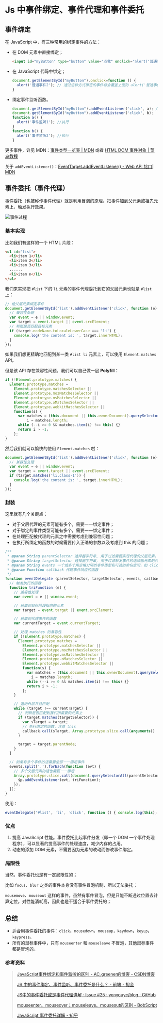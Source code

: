 # Js 中事件绑定、事件代理和事件委托

## 事件绑定

在 JavaScript 中，有三种常用的绑定事件的方法：

- 在 DOM 元素中直接绑定；

  ```html
  <input id="myButton" type="button" value="点我" onclick="alert('普通事件1');">
  ```

- 在 JavaScript 代码中绑定；

  ```js
  document.getElementById("myButton").onclick=function () {
    alert('普通事件2'); // 通过这种方式绑定的事件将会覆盖上面的 alert('普通事件1') 方法
  }
  ```

- 绑定事件监听函数。

  ```js
  document.getElementById("myButton").addEventListener('click', a); // 通过这种方式不能用 onclick 要用 click
  document.getElementById("myButton").addEventListener('click', b);
  function a() {
    alert('事件监听1'); //执行
  }
  function b() {
    alert('事件监听2'); //执行
  }
  ```

更多事件，详见 MDN：[事件类型一览表 | MDN](https://developer.mozilla.org/zh-CN/docs/Web/Events) 或者 [HTML DOM 事件对象 | 菜鸟教程](http://www.runoob.com/jsref/dom-obj-event.html)

关于 `addEventListener()`：[EventTarget.addEventListener() - Web API 接口| MDN](https://developer.mozilla.org/zh-CN/docs/Web/API/EventTarget/addEventListener)


## 事件委托（事件代理）
事件委托（也被称作事件代理）就是利用冒泡的原理，把事件加到父元素或祖先元素上，触发执行效果。

![事件过程](https://img.alicdn.com/tfs/TB1ICA8ywHqK1RjSZFEXXcGMXXa-540-486.png)

### 基本实现

比如我们有这样的一个 HTML 片段：

```html
<ul id="list">
  <li>item 1</li>
  <li>item 2</li>
  <li>item 3</li>
  ......
  <li>item n</li>
</ul>
```

我们来实现把 `#list` 下的 `li` 元素的事件代理委托到它的父层元素也就是 `#list` 上：

```js
// 给父层元素绑定事件
document.getElementById('list').addEventListener('click', function (e) {
  // 兼容性处理
  var event = e || window.event;
  var target = event.target || event.srcElement;
  // 判断是否匹配目标元素
  if (target.nodeName.toLocaleLowerCase === 'li') {
    console.log('the content is: ', target.innerHTML);
  }
});
```

如果我们想更精确地匹配到某一类 `#list li` 元素上，可以使用 `Element.matches` API。

但是该 API 存在兼容性问题，我们可以自己做一层 **Polyfill**：

```js
if (!Element.prototype.matches) {
  Element.prototype.matches =
    Element.prototype.matchesSelector ||
    Element.prototype.mozMatchesSelector ||
    Element.prototype.msMatchesSelector ||
    Element.prototype.oMatchesSelector ||
    Element.prototype.webkitMatchesSelector ||
    function(s) {
      var matches = (this.document || this.ownerDocument).querySelectorAll(s),
          i = matches.length;
      while (--i >= 0 && matches.item(i) !== this) {}
      return i > -1;            
    };
}
```

然后我们就可以愉快的使用 `Element.matches` 啦：

```js
document.getElementById('list').addEventListener('click', function (e) {
  // 兼容性处理
  var event = e || window.event;
  var target = event.target || event.srcElement;
  if (target.matches('li.class-1')) {
    console.log('the content is: ', target.innerHTML);
  }
});
```

### 封装

这里就有几个关键点：

- 对于父层代理的元素可能有多个，需要一一绑定事件；
- 对于绑定的事件类型可能有多个，需要一一绑定事件；
- 在处理匹配被代理的元素之中需要考虑到兼容性问题；
- 在执行所绑定的函数的时候需要传入正确的参数以及考虑到 this 的问题；

```js
/**
 * @param String parentSelector 选择器字符串, 用于过滤需要实现代理的父层元素，既事件需要被真正绑定之上
 * @param String targetSelector 选择器字符串, 用于过滤触发事件的选择器元素的后代，既我们需要被代理事件的元素
 * @param String events 一个或多个用空格分隔的事件类型和可选的命名空间，如 click 或 keydown.click
 * @param Function callback 代理事件响应的函数
 */
function eventDelegate (parentSelector, targetSelector, events, callback) {
  // 触发执行的函数
  function triFunction (e) {
    // 兼容性处理
    var event = e || window.event;

    // 获取到目标阶段指向的元素
    var target = event.target || event.srcElement;

    // 获取到代理事件的函数
    var currentTarget = event.currentTarget;

    // 处理 matches 的兼容性
    if (!Element.prototype.matches) {
      Element.prototype.matches =
        Element.prototype.matchesSelector ||
        Element.prototype.mozMatchesSelector ||
        Element.prototype.msMatchesSelector ||
        Element.prototype.oMatchesSelector ||
        Element.prototype.webkitMatchesSelector ||
        function(s) {
          var matches = (this.document || this.ownerDocument).querySelectorAll(s),
            i = matches.length;
          while (--i >= 0 && matches.item(i) !== this) {}
          return i > -1;            
        };
    }

    // 遍历外层并且匹配
    while (target !== currentTarget) {
      // 判断是否匹配到我们所需要的元素上
      if (target.matches(targetSelector)) {
        var sTarget = target;
        // 执行绑定的函数，注意 this
        callback.call(sTarget, Array.prototype.slice.call(arguments))
      }

      target = target.parentNode;
    }
  }

  // 如果有多个事件的话需要全部一一绑定事件
  events.split('.').forEach(function (evt) {
    // 多个父层元素的话也需要一一绑定
    Array.prototype.slice.call(document.querySelectorAll(parentSelector)).forEach(function ($p) {
      $p.addEventListener(evt, triFunction);
    });
  });
}
```

使用：
```js
eventDelegate('#list', 'li', 'click', function () { console.log(this); });
```

### 优点

1. 提高 JavaScript 性能。事件委托比起事件分发（即一个 DOM 一个事件处理程序），可以显著的提高事件的处理速度，减少内存的占用。
2. 动态的添加 DOM 元素，不需要因为元素的改动而修改事件绑定。 

### 局限性

当然，事件委托也是有一定局限性的；

比如 `focus`、`blur` 之类的事件本身没有事件冒泡机制，所以无法委托；

`mousemove`、`mouseout` 这样的事件，虽然有事件冒泡，但是只能不断通过位置去计算定位，对性能消耗高，因此也是不适合于事件委托的；

## 总结

- 适合用事件委托的事件：`click`，`mousedown`，`mouseup`，`keydown`，`keyup`，`keypress`。
- 所有的鼠标事件中，只有 `mouseenter` 和 `mouseleave` 不冒泡，其他鼠标事件都是冒泡的。

### 参考资料
> [JavaScript事件绑定和事件监听的区别 - AC_greener的博客 - CSDN博客](https://blog.csdn.net/AC_greener/article/details/78602422)
> 
> [JS 中的事件绑定、事件监听、事件委托是什么？ - 前端 - 掘金](https://juejin.im/entry/57ea329e67f3560057ad41a6)
> 
> [JS中的事件委托或是事件代理详解 · Issue #25 · yonyouyc/blog · GitHub](https://github.com/yonyouyc/blog/issues/25)
> 
> [mouseenter、mouseover；mouseleave、mouseout的区别 - BobScript](https://bobscript.com/archives/292/)
> 
> [JavaScript 事件委托详解 - 知乎](https://zhuanlan.zhihu.com/p/26536815)